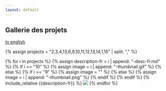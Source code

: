 ```yaml
---
layout: default
---
```


## Gallerie des projets

[In english](./index.html)

{% assign projects = "2,3,4,13,6,9,10,11,12,13,14,1,15" | split: "," %}

{% for i in projects %}
  {% assign description-fr = i | append: "-desc-fr.md" %}
  {% if i == "10" %}
    {% assign image = i | append: "-thumbnail.gif" %}
  {% else %}
    {% if i == "9" %}
      {% assign image = "" %}
    {% else %}
      {% assign image = i | append: "-thumbnail.png" %}
    {% endif %}
  {% endif %}
  {% include_relative {{description-fr}} %}
  ![]({{image}})
{% endfor %}

